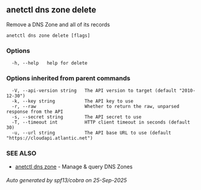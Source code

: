 ## anetctl dns zone delete

Remove a DNS Zone and all of its records

```
anetctl dns zone delete [flags]
```

### Options

```
  -h, --help   help for delete
```

### Options inherited from parent commands

```
  -V, --api-version string   The API version to target (default "2010-12-30")
  -k, --key string           The API key to use
  -r, --raw                  Whether to return the raw, unparsed response from the API
  -s, --secret string        The API secret to use
  -T, --timeout int          HTTP client timeout in seconds (default 30)
  -u, --url string           The API base URL to use (default "https://cloudapi.atlantic.net")
```

### SEE ALSO

* [anetctl dns zone](anetctl_dns_zone.md)	 - Manage & query DNS Zones

###### Auto generated by spf13/cobra on 25-Sep-2025
